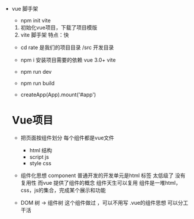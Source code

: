 - vue 脚手架
    - npm init vite 
      <!-- 运行 npm init vite 会启动一个交互式的过程， -->
    1. 初始化vue项目，下载了项目模版 
    2. vite 脚手架 特点：快
      <!-- Vite 是一个现代化的前端构建工具，用于快速构建现代 Web 应用。它的特点之一是快速的开发服务器，
      利用 ES 模块的特性，以及对 Vue、React、和其他框架的支持。Vite 通过提前构建（pre-bundling）的方式实现了快速的开发环境和生产构建。 -->
    - cd rate 是我们的项目目录
      /src 开发目录

    - npm i 安装项目需要的依赖
      vue 3.0+
      vite
    
    - npm run dev  
      <!-- npm run dev 会执行 webpack-dev-server --mode development 命令。这通常用于启动一个开发服务器，以便在开发过程中实时预览你的应用程序。--mode development 是告诉 webpack 使用开发模式的选项。

      npm run build 会执行 webpack --mode production 命令。这通常用于构建生产环境下的应用程序，以便优化和最小化代码。--mode production 是告诉 webpack 使用生产模式的选项。

      npm run start 会执行 node server.js 命令。这可能用于启动一个 Node.js 服务器。 -->

    - npm run build 
    <!-- 当你运行 npm run build 时，它会触发 webpack 以生产模式构建项目，
    生成适合部署到生产环境的文件。这些文件通常包括优化过的 JavaScript、CSS、图像等资源。
    构建后的文件通常会存放在一个名为 dist 或 build 的目录中 -->


    - createApp(App).mount('#app')
    <!-- createApp(App)： 这部分使用 createApp 方法创建了一个 Vue 应用程序实例。createApp 是 Vue 3 提供的全新方法，
    用于创建一个应用实例。App 参数是你的应用的根组件，即应用的主要组件。在这里，App 是一个变量，通常是导入的根组件对象。

    .mount('#app')： 这部分使用 mount 方法将创建的 Vue 应用实例挂载到 HTML 元素上。#app 是一个选择器，
    它表示应用将被挂载到具有 id="app" 的 HTML 元素上。 -->


    # Vue项目

    - 把页面按组件划分 
        每个组件都是vue文件
        - html 结构
        - script js
        - style css


  - 组件化思想
      component
      普通开发的开发单元是html 标签 太低级了  没有复用性
      而vue 提供了组件的概念  组件天生可以复用
      组件是一堆html，css，js的集合，完成某个展示和功能


  - DOM 树 ->  组件树
      这个组件做过 ，可以不用写
      .vue的组件思想 可以分工干活


